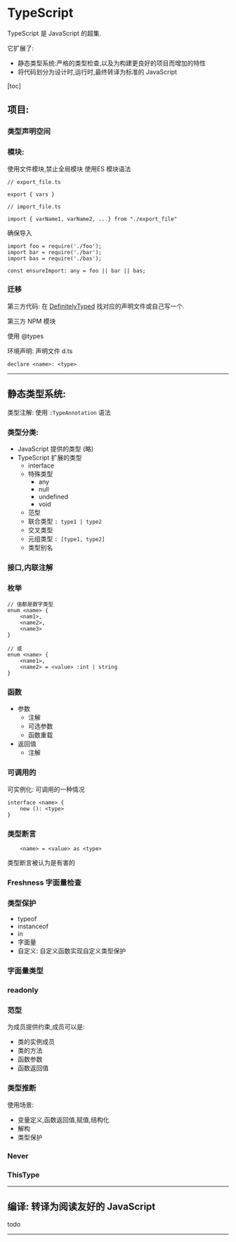 # TypeScript

TypeScript 是 JavaScript 的超集.

它扩展了:
* 静态类型系统:严格的类型检查,以及为构建更良好的项目而增加的特性
* 将代码划分为设计时,运行时,最终转译为标准的 JavaScript

[toc]


## 项目:

### 类型声明空间

### 模块: 

使用文件模块,禁止全局模块
使用ES 模块语法

```
// export_file.ts

export { vars }

// import_file.ts

import { varName1, varName2, ...} from "./export_file"

```

确保导入
```
import foo = require('./foo');
import bar = require('./bar');
import bas = require('./bas');

const ensureImport: any = foo || bar || bas;
```

### 迁移

第三方代码: 在 [DefinitelyTyped](https://github.com/borisyankov/DefinitelyTyped) 找对应的声明文件或自己写一个.

第三方 NPM 模块

使用 @types

环境声明: 声明文件 d.ts

```
declare <name>: <type>
```

---


## 静态类型系统:

类型注解: 使用 ``` :TypeAnnotation ``` 语法

### 类型分类:
* JavaScript 提供的类型 (略)
* TypeScript 扩展的类型
  * interface
  * 特殊类型
    * any
    * null
    * undefined
    * void
  * 范型
  * 联合类型 ``` : type1 | type2 ```
  * 交叉类型 
  * 元组类型 ``` : [type1, type2] ```
  * 类型别名

### 接口,内联注解

### 枚举

```
// 值都是数字类型
enum <name> {
    <nam1>,
    <name2>,
    <name3>
}

// 或
enum <name> {
    <name1>,
    <name2> = <value> :int | string
}
```

### 函数

* 参数
    * 注解
    * 可选参数
    * 函数重载
* 返回值
    * 注解

### 可调用的

可实例化: 可调用的一种情况

```
interface <name> {
    new (): <type>
}
```

### 类型断言

```
    <name> = <value> as <type>
```

类型断言被认为是有害的

### Freshness 字面量检查

### 类型保护

* typeof
* instanceof
* in
* 字面量
* 自定义: 自定义函数实现自定义类型保护

### 字面量类型

### readonly

### 范型

为成员提供约束,成员可以是:
* 类的实例成员
* 类的方法
* 函数参数
* 函数返回值

### 类型推断

使用场景:
* 变量定义,函数返回值,赋值,结构化
* 解构
* 类型保护

### Never

### ThisType

---



## 编译: 转译为阅读友好的 JavaScript

todo

---